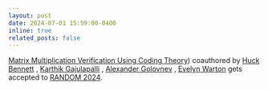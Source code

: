 ```yaml
---
layout: post
date: 2024-07-01 15:59:00-0400
inline: true
related_posts: false
---
```

[Matrix Multiplication Verification Using Coding Theory](https://arxiv.org/abs/2309.16176)) coauthored by  [Huck Bennett](https://home.cs.colorado.edu/~hbennett/#teaching-anchor) , [Karthik Gajulapalli](https://kgajulapalli.org/index.html) , [Alexander Golovnev](https://golovnev.org) , [Evelyn Warton](https://www.evelynw.xyz) gets accepted to [RANDOM 2024](https://randomconference.com/random-2024-home/).
